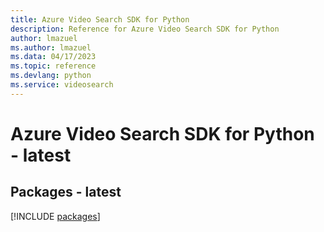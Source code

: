```yaml
---
title: Azure Video Search SDK for Python
description: Reference for Azure Video Search SDK for Python
author: lmazuel
ms.author: lmazuel
ms.data: 04/17/2023
ms.topic: reference
ms.devlang: python
ms.service: videosearch
---
```

# Azure Video Search SDK for Python - latest
## Packages - latest
[!INCLUDE [packages](video-search-index.md)]